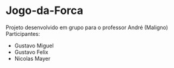 # Jogo-da-Forca
Projeto desenvolvido em grupo para o professor André (Maligno)
Participantes:
- Gustavo Miguel
- Gustavo Felix
- Nicolas Mayer
